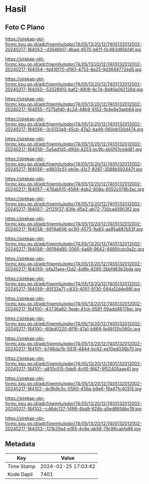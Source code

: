# Hasil

## Foto C Plano

https://sirekap-obj-formc.kpu.go.id/adcf/pemilu/pdpr/74/05/13/20/12/7405132012002-20240217-184053--d3546b17-4bad-4570-b611-0c483d85b14f.jpg

https://sirekap-obj-formc.kpu.go.id/adcf/pemilu/pdpr/74/05/13/20/12/7405132012002-20240217-184054--fd416f70-d160-4753-8a25-9d3648772ed5.jpg

https://sirekap-obj-formc.kpu.go.id/adcf/pemilu/pdpr/74/05/13/20/12/7405132012002-20240217-184055--52528913-baf2-4908-8c7d-9d40a062128d.jpg

https://sirekap-obj-formc.kpu.go.id/adcf/pemilu/pdpr/74/05/13/20/12/7405132012002-20240217-184055--f375afd0-4c24-48b9-9152-1b4e8e3aeb64.jpg

https://sirekap-obj-formc.kpu.go.id/adcf/pemilu/pdpr/74/05/13/20/12/7405132012002-20240217-184056--3c5133a9-45cb-47a2-ba46-060eb130d474.jpg

https://sirekap-obj-formc.kpu.go.id/adcf/pemilu/pdpr/74/05/13/20/12/7405132012002-20240217-184056--5a5ad1d5-d90d-4253-bc9b-eb0f01ce4d81.jpg

https://sirekap-obj-formc.kpu.go.id/adcf/pemilu/pdpr/74/05/13/20/12/7405132012002-20240217-184056--e9933c51-eb0e-41c7-8287-3588b592447f.jpg

https://sirekap-obj-formc.kpu.go.id/adcf/pemilu/pdpr/74/05/13/20/12/7405132012002-20240217-184057--476ab515-4584-4eb2-808a-9052c078b3ac.jpg

https://sirekap-obj-formc.kpu.go.id/adcf/pemilu/pdpr/74/05/13/20/12/7405132012002-20240217-184057--2f125f37-83fe-45e2-ab72-730ca45903f2.jpg

https://sirekap-obj-formc.kpu.go.id/adcf/pemilu/pdpr/74/05/13/20/12/7405132012002-20240217-184058--6619a606-bc90-4575-9a83-aa95a887b53f.jpg

https://sirekap-obj-formc.kpu.go.id/adcf/pemilu/pdpr/74/05/13/20/12/7405132012002-20240217-184058--96194d95-3065-4a69-9642-4695fcdc0a2c.jpg

https://sirekap-obj-formc.kpu.go.id/adcf/pemilu/pdpr/74/05/13/20/12/7405132012002-20240217-184059--bfa2faee-f2d2-4d6b-9285-2bbfd63b2bda.jpg

https://sirekap-obj-formc.kpu.go.id/adcf/pemilu/pdpr/74/05/13/20/12/7405132012002-20240217-184059--85f33a71-c833-4051-9130-094a12d4e98f.jpg

https://sirekap-obj-formc.kpu.go.id/adcf/pemilu/pdpr/74/05/13/20/12/7405132012002-20240217-184100--43736a92-3eab-41cb-8591-59add48178ec.jpg

https://sirekap-obj-formc.kpu.go.id/adcf/pemilu/pdpr/74/05/13/20/12/7405132012002-20240217-184100--60bd0220-8f16-47a1-b869-fe46f20c060c.jpg

https://sirekap-obj-formc.kpu.go.id/adcf/pemilu/pdpr/74/05/13/20/12/7405132012002-20240217-184101--b748da7b-933f-4844-bc92-ee10ed036b70.jpg

https://sirekap-obj-formc.kpu.go.id/adcf/pemilu/pdpr/74/05/13/20/12/7405132012002-20240217-184101--a810c515-0de8-4c65-8f47-9f52405aae41.jpg

https://sirekap-obj-formc.kpu.go.id/adcf/pemilu/pdpr/74/05/13/20/12/7405132012002-20240217-184102--dc9b9c5c-0560-456a-b9e6-19a47fc40315.jpg

https://sirekap-obj-formc.kpu.go.id/adcf/pemilu/pdpr/74/05/13/20/12/7405132012002-20240217-184102--c46dc137-1499-4ba9-928b-a5ed8658bc19.jpg

https://sirekap-obj-formc.kpu.go.id/adcf/pemilu/pdpr/74/05/13/20/12/7405132012002-20240217-184053--121b29a4-e185-4c8e-ab58-79c96cabfa66.jpg


## Metadata

| Key        | Value               |
| ---------- | ------------------- |
| Time Stamp | 2024-02-25 17:03:42 |
| Kode Dapil | 7401                |



